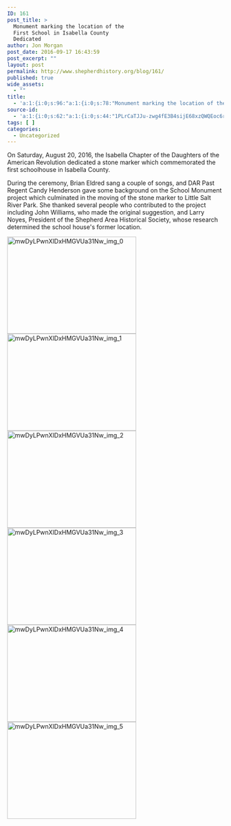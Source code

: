 ```yaml
---
ID: 161
post_title: >
  Monument marking the location of the
  First School in Isabella County
  Dedicated
author: Jon Morgan
post_date: 2016-09-17 16:43:59
post_excerpt: ""
layout: post
permalink: http://www.shepherdhistory.org/blog/161/
published: true
wide_assets:
  - ""
title:
  - 'a:1:{i:0;s:96:"a:1:{i:0;s:78:"Monument marking the location of the First School in Isabella County Dedicated";}";}'
source-id:
  - 'a:1:{i:0;s:62:"a:1:{i:0;s:44:"1PLrCaTJJu-zwg4fE3B4sijE68xzQWQEoc6rER14UNLw";}";}'
tags: [ ]
categories:
  - Uncategorized
---
```

On Saturday, August 20, 2016, the Isabella Chapter of the Daughters of the American Revolution dedicated a stone marker which commemorated the first schoolhouse in Isabella County.

During the ceremony, Brian Eldred sang a couple of songs, and DAR Past Regent Candy Henderson gave some background on the School Monument project which culminated in the moving of the stone marker to Little Salt River Park. She thanked several people who contributed to the project including John Williams, who made the original suggestion, and Larry Noyes, President of the Shepherd Area Historical Society, whose research determined the school house's former location.

<img class="alignnone size-medium wp-image-588" src="http://www.shepherdareahistoricalsociety.org/wp-content/uploads/2016/08/mwDyLPwnXlDxHMGVUa31Nw_img_0-300x225.jpg" alt="mwDyLPwnXlDxHMGVUa31Nw_img_0" width="300" height="225" /> <img class="alignnone size-medium wp-image-589" src="http://www.shepherdareahistoricalsociety.org/wp-content/uploads/2016/08/mwDyLPwnXlDxHMGVUa31Nw_img_1-300x225.jpg" alt="mwDyLPwnXlDxHMGVUa31Nw_img_1" width="300" height="225" /> <img class="alignnone size-medium wp-image-590" src="http://www.shepherdareahistoricalsociety.org/wp-content/uploads/2016/08/mwDyLPwnXlDxHMGVUa31Nw_img_2-300x225.jpg" alt="mwDyLPwnXlDxHMGVUa31Nw_img_2" width="300" height="225" /> <img class="alignnone size-medium wp-image-591" src="http://www.shepherdareahistoricalsociety.org/wp-content/uploads/2016/08/mwDyLPwnXlDxHMGVUa31Nw_img_3-300x225.jpg" alt="mwDyLPwnXlDxHMGVUa31Nw_img_3" width="300" height="225" /> <img class="alignnone size-medium wp-image-592" src="http://www.shepherdareahistoricalsociety.org/wp-content/uploads/2016/08/mwDyLPwnXlDxHMGVUa31Nw_img_4-300x225.jpg" alt="mwDyLPwnXlDxHMGVUa31Nw_img_4" width="300" height="225" /> <img class="alignnone size-medium wp-image-593" src="http://www.shepherdareahistoricalsociety.org/wp-content/uploads/2016/08/mwDyLPwnXlDxHMGVUa31Nw_img_5-300x225.jpg" alt="mwDyLPwnXlDxHMGVUa31Nw_img_5" width="300" height="225" />